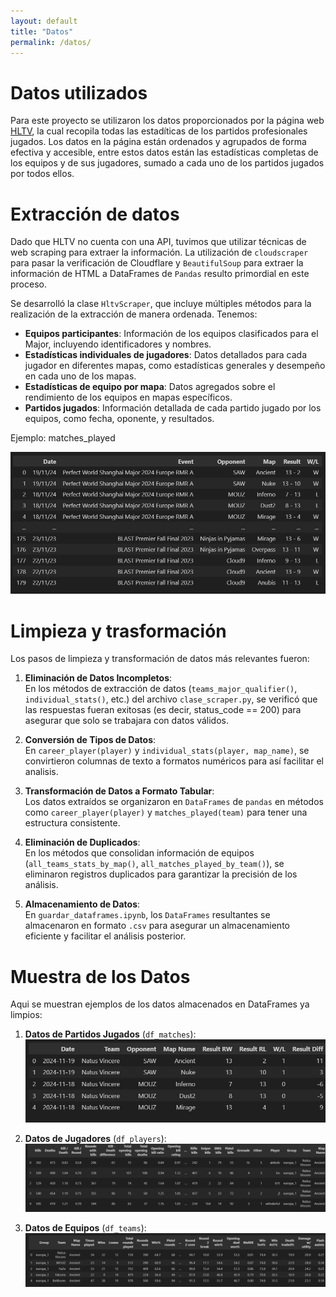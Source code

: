 ```yaml
---
layout: default
title: "Datos"
permalink: /datos/
---
```


# Datos utilizados

Para este proyecto se utilizaron los datos proporcionados por la página web [HLTV](https://www.hltv.org), la cual recopila todas las estadíticas de los partidos profesionales jugados. Los datos en la página están ordenados y agrupados de forma efectiva y accesible, entre estos datos están las estadísticas completas de los equipos y de sus jugadores, sumado a cada uno de los partidos jugados por todos ellos.

# Extracción de datos

Dado que HLTV no cuenta con una API, tuvimos que utilizar técnicas de web scraping para extraer la información. La utilización de ``cloudscraper`` para pasar la verificación de Cloudflare y ``BeautifulSoup`` para extraer la información de HTML a DataFrames de ``Pandas`` resulto primordial en este proceso.

Se desarrolló la clase `HltvScraper`, que incluye múltiples métodos para la realización de la extracción de manera ordenada. Tenemos:

- **Equipos participantes**: Información de los equipos clasificados para el Major, incluyendo identificadores y nombres.
- **Estadísticas individuales de jugadores**: Datos detallados para cada jugador en diferentes mapas, como estadísticas generales y desempeño en cada uno de los mapas.
- **Estadísticas de equipo por mapa**: Datos agregados sobre el rendimiento de los equipos en mapas específicos.
- **Partidos jugados**: Información detallada de cada partido jugado por los equipos, como fecha, oponente, y resultados.

Ejemplo: matches_played

![matches](../assets/images/matches_played.png)


# Limpieza y trasformación

Los pasos de limpieza y transformación de datos más relevantes fueron:

1. **Eliminación de Datos Incompletos**:  
   En los métodos de extracción de datos (`teams_major_qualifier()`, `individual_stats()`, etc.) del archivo `clase_scraper.py`, se verificó que las respuestas fueran exitosas (es decir, status_code == 200) para asegurar que solo se trabajara con datos válidos.

2. **Conversión de Tipos de Datos**:  
   En `career_player(player)` y `individual_stats(player, map_name)`, se convirtieron columnas de texto a formatos numéricos para así facilitar el analisis.

3. **Transformación de Datos a Formato Tabular**:  
   Los datos extraídos se organizaron en `DataFrames` de `pandas` en métodos como `career_player(player)` y `matches_played(team)` para tener una estructura consistente.

4. **Eliminación de Duplicados**:  
   En los métodos que consolidan información de equipos (`all_teams_stats_by_map()`, `all_matches_played_by_team()`), se eliminaron registros duplicados para garantizar la precisión de los análisis.

5. **Almacenamiento de Datos**:  
   En `guardar_dataframes.ipynb`, los `DataFrames` resultantes se almacenaron en formato `.csv` para asegurar un almacenamiento eficiente y facilitar el análisis posterior.

# Muestra de los Datos

Aqui se muestran ejemplos de los datos almacenados en DataFrames ya limpios:
1. **Datos de Partidos Jugados** (`df_matches`):
   ![matches](../assets/images/matches.png)

2. **Datos de Jugadores** (`df_players`):
   ![players](../assets/images/players.png)

3. **Datos de Equipos** (`df_teams`):
   ![teams](../assets/images/teams.png)
